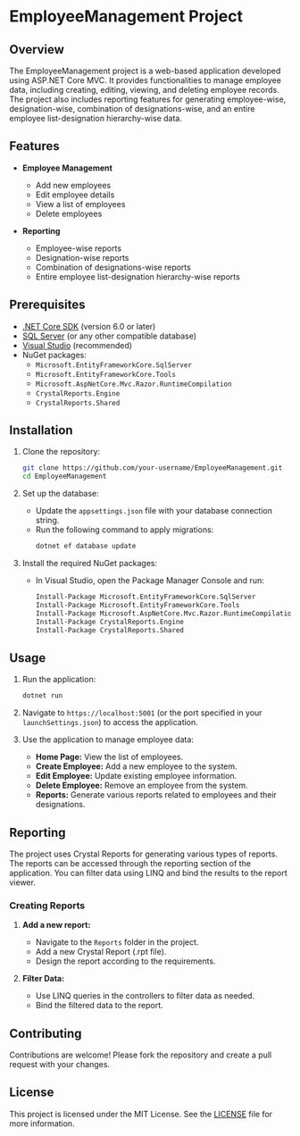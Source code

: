 # EmployeeManagement Project

## Overview

The EmployeeManagement project is a web-based application developed using ASP.NET Core MVC. It provides functionalities to manage employee data, including creating, editing, viewing, and deleting employee records. The project also includes reporting features for generating employee-wise, designation-wise, combination of designations-wise, and an entire employee list-designation hierarchy-wise data.

## Features

- **Employee Management**
  - Add new employees
  - Edit employee details
  - View a list of employees
  - Delete employees

- **Reporting**
  - Employee-wise reports
  - Designation-wise reports
  - Combination of designations-wise reports
  - Entire employee list-designation hierarchy-wise reports

## Prerequisites

- [.NET Core SDK](https://dotnet.microsoft.com/download) (version 6.0 or later)
- [SQL Server](https://www.microsoft.com/en-us/sql-server/sql-server-downloads) (or any other compatible database)
- [Visual Studio](https://visualstudio.microsoft.com/) (recommended)
- NuGet packages:
  - `Microsoft.EntityFrameworkCore.SqlServer`
  - `Microsoft.EntityFrameworkCore.Tools`
  - `Microsoft.AspNetCore.Mvc.Razor.RuntimeCompilation`
  - `CrystalReports.Engine`
  - `CrystalReports.Shared`

## Installation

1. Clone the repository:
    ```sh
    git clone https://github.com/your-username/EmployeeManagement.git
    cd EmployeeManagement
    ```

2. Set up the database:
    - Update the `appsettings.json` file with your database connection string.
    - Run the following command to apply migrations:
      ```sh
      dotnet ef database update
      ```

3. Install the required NuGet packages:
    - In Visual Studio, open the Package Manager Console and run:
      ```sh
      Install-Package Microsoft.EntityFrameworkCore.SqlServer
      Install-Package Microsoft.EntityFrameworkCore.Tools
      Install-Package Microsoft.AspNetCore.Mvc.Razor.RuntimeCompilation
      Install-Package CrystalReports.Engine
      Install-Package CrystalReports.Shared
      ```

## Usage

1. Run the application:
    ```sh
    dotnet run
    ```

2. Navigate to `https://localhost:5001` (or the port specified in your `launchSettings.json`) to access the application.

3. Use the application to manage employee data:
    - **Home Page:** View the list of employees.
    - **Create Employee:** Add a new employee to the system.
    - **Edit Employee:** Update existing employee information.
    - **Delete Employee:** Remove an employee from the system.
    - **Reports:** Generate various reports related to employees and their designations.

## Reporting

The project uses Crystal Reports for generating various types of reports. The reports can be accessed through the reporting section of the application. You can filter data using LINQ and bind the results to the report viewer.

### Creating Reports

1. **Add a new report:**
   - Navigate to the `Reports` folder in the project.
   - Add a new Crystal Report (.rpt file).
   - Design the report according to the requirements.

2. **Filter Data:**
   - Use LINQ queries in the controllers to filter data as needed.
   - Bind the filtered data to the report.

## Contributing

Contributions are welcome! Please fork the repository and create a pull request with your changes.

## License

This project is licensed under the MIT License. See the [LICENSE](LICENSE) file for more information.

